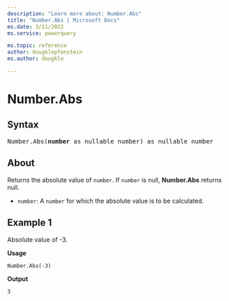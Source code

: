 ```yaml
---
description: "Learn more about: Number.Abs"
title: "Number.Abs | Microsoft Docs"
ms.date: 3/11/2022
ms.service: powerquery

ms.topic: reference
author: dougklopfenstein
ms.author: dougklo

---
```

# Number.Abs

## Syntax

<pre>
Number.Abs(<b>number</b> as nullable number) as nullable number
</pre>
  
## About

Returns the absolute value of `number`. If `number` is null, **Number.Abs** returns null.

* `number`: A `number` for which the absolute value is to be calculated.

## Example 1

Absolute value of -3.

**Usage**

```powerquery-m
Number.Abs(-3)
```

**Output**

`3`
